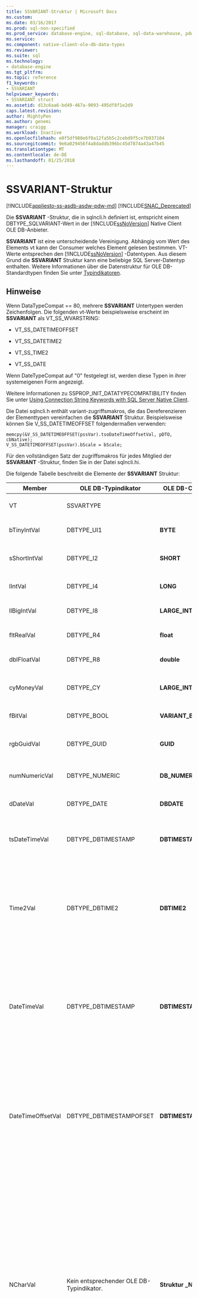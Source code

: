 ```yaml
---
title: SSVARIANT-Struktur | Microsoft Docs
ms.custom: 
ms.date: 03/16/2017
ms.prod: sql-non-specified
ms.prod_service: database-engine, sql-database, sql-data-warehouse, pdw
ms.service: 
ms.component: native-client-ole-db-data-types
ms.reviewer: 
ms.suite: sql
ms.technology:
- database-engine
ms.tgt_pltfrm: 
ms.topic: reference
f1_keywords:
- SSVARIANT
helpviewer_keywords:
- SSVARIANT struct
ms.assetid: d13c6aa6-bd49-467a-9093-495df8f1e2d9
caps.latest.revision: 
author: MightyPen
ms.author: genemi
manager: craigg
ms.workload: Inactive
ms.openlocfilehash: e0f5df988e6f0a12fa5b5c2cebd9f5ce7b937104
ms.sourcegitcommit: 9e6a029456f4a8daddb396bc45d7874a43a47b45
ms.translationtype: MT
ms.contentlocale: de-DE
ms.lasthandoff: 01/25/2018
---
```

# <a name="ssvariant-structure"></a>SSVARIANT-Struktur
[!INCLUDE[appliesto-ss-asdb-asdw-pdw-md](../../includes/appliesto-ss-asdb-asdw-pdw-md.md)]
[!INCLUDE[SNAC_Deprecated](../../includes/snac-deprecated.md)]

  Die **SSVARIANT** -Struktur, die in sqlncli.h definiert ist, entspricht einem DBTYPE_SQLVARIANT-Wert in der [!INCLUDE[ssNoVersion](../../includes/ssnoversion-md.md)] Native Client OLE DB-Anbieter.  
  
 **SSVARIANT** ist eine unterscheidende Vereinigung. Abhängig vom Wert des Elements vt kann der Consumer welches Element gelesen bestimmen. VT-Werte entsprechen den [!INCLUDE[ssNoVersion](../../includes/ssnoversion-md.md)] -Datentypen. Aus diesem Grund die **SSVARIANT** Struktur kann eine beliebige SQL Server-Datentyp enthalten. Weitere Informationen über die Datenstruktur für OLE DB-Standardtypen finden Sie unter [Typindikatoren](http://go.microsoft.com/fwlink/?LinkId=122171).  
  
## <a name="remarks"></a>Hinweise  
 Wenn DataTypeCompat == 80, mehrere **SSVARIANT** Untertypen werden Zeichenfolgen. Die folgenden vt-Werte beispielsweise erscheint im **SSVARIANT** als VT_SS_WVARSTRING:  
  
-   VT_SS_DATETIMEOFFSET  
  
-   VT_SS_DATETIME2  
  
-   VT_SS_TIME2  
  
-   VT_SS_DATE  
  
 Wenn DateTypeCompat auf "0" festgelegt ist, werden diese Typen in ihrer systemeigenen Form angezeigt.  
  
 Weitere Informationen zu SSPROP_INIT_DATATYPECOMPATIBILITY finden Sie unter [Using Connection String Keywords with SQL Server Native Client](../../relational-databases/native-client/applications/using-connection-string-keywords-with-sql-server-native-client.md).  
  
 Die Datei sqlncli.h enthält variant-zugriffsmakros, die das Dereferenzieren der Elementtypen vereinfachen die **SSVARIANT** Struktur. Beispielsweise können Sie V_SS_DATETIMEOFFSET folgendermaßen verwenden:  
  
```  
memcpy(&V_SS_DATETIMEOFFSET(pssVar).tsoDateTimeOffsetVal, pDTO, cbNative);  
V_SS_DATETIMEOFFSET(pssVar).bScale = bScale;  
```  
  
 Für den vollständigen Satz der zugriffsmakros für jedes Mitglied der **SSVARIANT** -Struktur, finden Sie in der Datei sqlncli.hi.  
  
 Die folgende Tabelle beschreibt die Elemente der **SSVARIANT** Struktur:  
  
|Member|OLE DB-Typindikator|OLE DB-C-Datentyp|vt-Wert|Kommentare|  
|------------|---------------------------|------------------------|--------------|--------------|  
|VT|SSVARTYPE|||Gibt den Typ des Werts in der **SSVARIANT** Struktur.|  
|bTinyIntVal|DBTYPE_UI1|**BYTE**|**VT_SS_UI1**|Unterstützt die **"tinyint"** [!INCLUDE[ssNoVersion](../../includes/ssnoversion-md.md)] -Datentyp.|  
|sShortIntVal|DBTYPE_I2|**SHORT**|**VT_SS_I2**|Unterstützt die **"smallint"** [!INCLUDE[ssNoVersion](../../includes/ssnoversion-md.md)] -Datentyp.|  
|lIntVal|DBTYPE_I4|**LONG**|**VT_SS_I4**|Unterstützt die **Int** [!INCLUDE[ssNoVersion](../../includes/ssnoversion-md.md)] -Datentyp.|  
|llBigIntVal|DBTYPE_I8|**LARGE_INTEGER**|**VT_SS_I8**|Unterstützt die **"bigint"** [!INCLUDE[ssNoVersion](../../includes/ssnoversion-md.md)] -Datentyp.|  
|fltRealVal|DBTYPE_R4|**float**|**VT_SS_R4**|Unterstützt die **echte** [!INCLUDE[ssNoVersion](../../includes/ssnoversion-md.md)] -Datentyp.|  
|dblFloatVal|DBTYPE_R8|**double**|**VT_SS_R8**|Unterstützt die **"float"** [!INCLUDE[ssNoVersion](../../includes/ssnoversion-md.md)] -Datentyp.|  
|cyMoneyVal|DBTYPE_CY|**LARGE_INTEGER**|**VT_SS_MONEY VT_SS_SMALLMONEY**|Unterstützt die **Money** und **Smallmoney** [!INCLUDE[ssNoVersion](../../includes/ssnoversion-md.md)] Datentypen.|  
|fBitVal|DBTYPE_BOOL|**VARIANT_BOOL**|**VT_SS_BIT**|Unterstützt die **Bit** [!INCLUDE[ssNoVersion](../../includes/ssnoversion-md.md)] -Datentyp.|  
|rgbGuidVal|DBTYPE_GUID|**GUID**|**VT_SS_GUID**|Unterstützt die **"uniqueidentifier"** [!INCLUDE[ssNoVersion](../../includes/ssnoversion-md.md)] -Datentyp.|  
|numNumericVal|DBTYPE_NUMERIC|**DB_NUMERIC**|**VT_SS_NUMERIC**|Unterstützt die **numerischen** [!INCLUDE[ssNoVersion](../../includes/ssnoversion-md.md)] -Datentyp.|  
|dDateVal|DBTYPE_DATE|**DBDATE**|**VT_SS_DATE**|Unterstützt die **Datum** [!INCLUDE[ssNoVersion](../../includes/ssnoversion-md.md)] -Datentyp.|  
|tsDateTimeVal|DBTYPE_DBTIMESTAMP|**DBTIMESTAMP**|**VT_SS_SMALLDATETIME VT_SS_DATETIME VT_SS_DATETIME2**|Unterstützt die **Smalldatetime**, **"DateTime"**, und **datetime2** [!INCLUDE[ssNoVersion](../../includes/ssnoversion-md.md)] Datentypen.|  
|Time2Val|DBTYPE_DBTIME2|**DBTIME2**|**VT_SS_TIME2**|Unterstützt die **Zeit** [!INCLUDE[ssNoVersion](../../includes/ssnoversion-md.md)] -Datentyp.<br /><br /> Beinhaltet die folgenden Member:<br /><br /> *tTime2Val* (**DBTIME2**)<br /><br /> *bScale* (**BYTE**) gibt den Maßstab für *tTime2Val* Wert.|  
|DateTimeVal|DBTYPE_DBTIMESTAMP|**DBTIMESTAMP**|**VT_SS_DATETIME2**|Unterstützt die **datetime2** [!INCLUDE[ssNoVersion](../../includes/ssnoversion-md.md)] -Datentyp.<br /><br /> Beinhaltet die folgenden Member:<br /><br /> *TsDataTimeVal* (DBTIMESTAMP)<br /><br /> *bScale* (**BYTE**) gibt den Maßstab für *TsDataTimeVal* Wert.|  
|DateTimeOffsetVal|DBTYPE_DBTIMESTAMPOFSET|**DBTIMESTAMPOFFSET**|**VT_SS_DATETIMEOFFSET**|Unterstützt die **"DateTimeOffset"** [!INCLUDE[ssNoVersion](../../includes/ssnoversion-md.md)] -Datentyp.<br /><br /> Beinhaltet die folgenden Member:<br /><br /> *tsoDateTimeOffsetVal* (**DBTIMESTAMPOFFSET**)<br /><br /> *bScale* (**BYTE**) gibt den Maßstab für *TsoDateTimeOffsetVal* Wert.|  
|NCharVal|Kein entsprechender OLE DB-Typindikator.|**Struktur _NCharVal**|**VT_SS_WVARSTRING,**<br /><br /> **VT_SS_WSTRING**|Unterstützt die **Nchar** und **Nvarchar** [!INCLUDE[ssNoVersion](../../includes/ssnoversion-md.md)] Datentypen.<br /><br /> Beinhaltet die folgenden Member:<br /><br /> *sActualLength* (**kurze**) gibt an, die tatsächliche Länge der Zeichenfolge an, auf dem *PwchNCharVal* Punkte. Beinhaltet nicht den abschließenden Nullwert.<br /><br /> *sMaxLength* (**kurze**) gibt die maximale Länge für die Zeichenfolge an, auf die *PwchNCharVal* Punkte.<br /><br /> *PwchNCharVal* (**WCHAR** \*) Zeiger auf die Zeichenfolge.<br /><br /> Nicht verwendete Member: *RgbReserved*, *DwReserved*, und *PwchReserved*.|  
|CharVal|Kein entsprechender OLE DB-Typindikator.|**struct _CharVal**|**VT_SS_STRING,**<br /><br /> **VT_SS_VARSTRING**|Unterstützt die **Char** und **Varchar** [!INCLUDE[ssNoVersion](../../includes/ssnoversion-md.md)] Datentypen.<br /><br /> Beinhaltet die folgenden Member:<br /><br /> *sActualLength* (**kurze**) gibt die tatsächliche Länge der Zeichenfolge an, auf dem *PchCharVal* Punkte. Beinhaltet nicht den abschließenden Nullwert.<br /><br /> *sMaxLength* (**kurze**) gibt die maximale Länge der Zeichenfolge an, auf dem *PchCharVal* Punkte.<br /><br /> *PchCharVal* (**CHAR** \*) Zeiger auf die Zeichenfolge.<br /><br /> Nicht verwendete Member:<br /><br /> *RgbReserved*, *DwReserved*, und *PwchReserved*.|  
|BinaryVal|Kein entsprechender OLE DB-Typindikator.|**struct _BinaryVal**|**VT_SS_VARBINARY,**<br /><br /> **VT_SS_BINARY**|Unterstützt die **binäre** und **Varbinary** [!INCLUDE[ssNoVersion](../../includes/ssnoversion-md.md)] Datentypen.<br /><br /> Beinhaltet die folgenden Member:<br /><br /> *sActualLength* (**kurze**) gibt die tatsächliche Länge für die Daten auf die *PrgbBinaryVal* Punkte.<br /><br /> *sMaxLength* (**kurze**) gibt die maximale Länge für die Daten auf die *PrgbBinaryVal* Punkte.<br /><br /> *PrgbBinaryVal* (**BYTE** \*) Zeiger auf die Binärdaten.<br /><br /> Nicht verwendete Member: *DwReserved*.|  
|UnknownType|NICHT VERWENDET|NICHT VERWENDET|NICHT VERWENDET|NICHT VERWENDET|  
|BLOBType|NICHT VERWENDET|NICHT VERWENDET|NICHT VERWENDET|NICHT VERWENDET|  
  
## <a name="see-also"></a>Siehe auch  
 [Datentypen &#40; OLE DB &#41;](../../relational-databases/native-client-ole-db-data-types/data-types-ole-db.md)  
  
  
